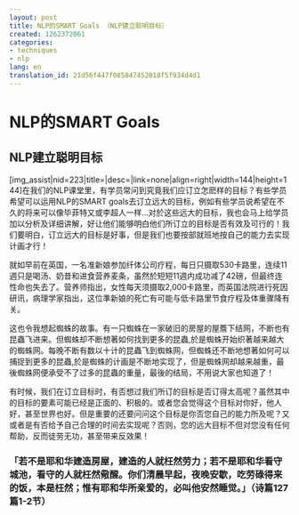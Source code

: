 ```yaml
---
layout: post
title: NLP的SMART Goals （NLP建立聪明目标）
created: 1262372061
categories:
- techniques
- nlp
lang: en
translation_id: 21d56f447f085847452018f5f934d4d1
---
```

<!--break-->
<h1>NLP的SMART Goals</h1>
<h2>NLP建立聪明目标</h2>

<p>[img_assist|nid=223|title=|desc=|link=none|align=right|width=144|height=144]在我们的NLP课堂里，有学员常问到究竟我们应订立怎麽样的目标？有些学员希望可以运用NLP的SMART goals去订立远大的目标，例如有些学员说希望在不久的将来可以像毕菲特又或李超人一样…对於这些远大的目标，我也会马上给学员加以分析及详细讲解，好让他们能够明白他们所订立的目标是否有效及可行的！我们要明白，订立远大的目标是好事，但是我们也要按部就班地按自己的能力去实现计画才行！ </p>

<p>就如早前在英国，一名准新娘参加纤体公司疗程，每日只摄取530卡路里，连续11週只是喝汤、奶昔和进食营养麦条，虽然於短短11週内成功减了42磅，但最终连性命也失去了。营养师指出，女性每天须摄取2,000卡路里，而英国法院进行死因研讯，病理学家指出，这位準新娘的死亡有可能与低卡路里节食疗程及体重骤降有关。 </p>

<p>这也令我想起蜘蛛的故事。有一只蜘蛛在一家破旧的房屋的屋簷下结网，不断也有昆蟲飞进来。但蜘蛛却不断想著如何找到更多的昆蟲,於是蜘蛛开始织著越来越大的蜘蛛网。每晚不断有数以十计的昆蟲飞到蜘蛛网，但蜘蛛还不断地想著如何可以捕捉到更多的昆蟲,於是蜘蛛的计画是不断地实现了，但是蜘蛛网却越来越重，最後蜘蛛网便承受不了过多的昆蟲的重量，最後的结局，不用说大家也知道了！ </p>

<p>有时候，我们在订立目标时，有否想过我们所订的目标是否订得太高呢？虽然其中的目标的要素可能已经是正面的、积极的。或者您会觉得这个目标对你好，他人好，甚至世界也好。但是重要的还要问问这个目标是你否您自己的能力所及呢？又或者是有否给予自己合理的时间去实现呢？否则，您的远大目标不但对您没有任何帮助，反而徒劳无功，甚至带来反效果！ </p>

<h3>「若不是耶和华建造房屋，建造的人就枉然劳力；若不是耶和华看守城池，看守的人就枉然儆醒。你们清晨早起，夜晚安歇，吃劳碌得来的饭，本是枉然；惟有耶和华所亲爱的，必叫他安然睡觉。」（诗篇127篇1-2节） </h3>
